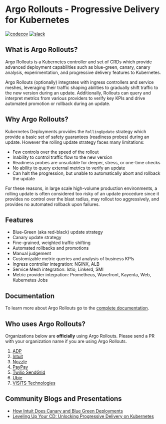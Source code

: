 
# Argo Rollouts - Progressive Delivery for Kubernetes
[![codecov](https://codecov.io/gh/argoproj/argo-rollouts/branch/master/graph/badge.svg)](https://codecov.io/gh/argoproj/argo-rollouts)
[![slack](https://img.shields.io/badge/slack-argoproj-brightgreen.svg?logo=slack)](https://argoproj.github.io/community/join-slack)

## What is Argo Rollouts?
Argo Rollouts is a Kubernetes controller and set of CRDs which provide advanced deployment capabilities such as blue-green, canary, canary analysis, experimentation, and progressive delivery features to Kubernetes. 

Argo Rollouts (optionally) integrates with ingress controllers and service meshes, leveraging their traffic shaping abilities to gradually shift traffic to the new version during an update. Additionally, Rollouts can query and interpret metrics from various providers to verify key KPIs and drive automated promotion or rollback during an update.

## Why Argo Rollouts?
Kubernetes Deployments provides the `RollingUpdate` strategy which provide a basic set of safety guarantees (readiness probes) during an update. However the rolling update strategy faces many limitations:
* Few controls over the speed of the rollout
* Inability to control traffic flow to the new version
* Readiness probes are unsuitable for deeper, stress, or one-time checks
* No ability to query external metrics to verify an update
* Can halt the progression, but unable to automatically abort and rollback the update

For these reasons, in large scale high-volume production environments, a rolling update is often considered too risky of an update procedure since it provides no control over the blast radius, may rollout too aggressively, and provides no automated rollback upon failures.

## Features
* Blue-Green (aka red-black) update strategy
* Canary update strategy
* Fine-grained, weighted traffic shifting
* Automated rollbacks and promotions
* Manual judgement
* Customizable metric queries and analysis of business KPIs
* Ingress controller integration: NGINX, ALB
* Service Mesh integration: Istio, Linkerd, SMI
* Metric provider integration: Prometheus, Wavefront, Kayenta, Web, Kubernetes Jobs

## Documentation
To learn more about Argo Rollouts go to the [complete documentation](https://argoproj.github.io/argo-rollouts/).

## Who uses Argo Rollouts?
Organizations below are **officially** using Argo Rollouts. Please send a PR with your organization name if you are using Argo Rollouts.

1. [ADP](https://www.adp.com)
1. [Intuit](https://www.intuit.com/)
1. [Nozzle](https://nozzle.io)
1. [PayPay](https://paypay.ne.jp/)
1. [Twilio SendGrid](https://sendgrid.com)
1. [Ubie](https://ubie.life/)
1. [VISITS Technologies](https://visits.world/en)

## Community Blogs and Presentations
* [How Intuit Does Canary and Blue Green Deployments](https://www.youtube.com/watch?v=yeVkTTO9nOA)
* [Leveling Up Your CD: Unlocking Progressive Delivery on Kubernetes](https://www.youtube.com/watch?v=Nv0PPwbIEkY)
